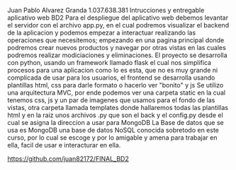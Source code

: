 Juan Pablo Alvarez Granda
1.037.638.381
Intrucciones y entregable aplicativo web BD2
Para el despliegue del aplicativo web debemos levantar el servidor con el archivo app.py, en el cual podremos visualizar el backend de la aplicacion y podemos empezar a interactuar realizando las operaciones que necesitemos; empezando en una pagina principal donde podremos crear nuevos productos y navegar por otras vistas en las cuales podremos realizar modiciaciones y eliminaciones.
El proyecto se desarrolla con python, usando un framework llamado flask el cual nos simplifica procesos para una aplicacion como lo es esta, que no es muy grande ni complicada de usar para los usuarios, el frontend se desarrolla usando plantillas html, css para darle formato o hacerlo ver "bonito" y js
Se utilizo una arquitectura MVC, por ende podemos ver una carpeta static en la cual tenemos css, js y un par de imagenes que usamos para el fondo de las vistas, otra carpeta llamada templates donde hallaremos todas las plantillas html y en la raiz unos archivos .py que son el back y el config.py desde el cual se asigna la direccion a usar para MongoDB
La Base de datos que se usa es MongoDB una base de datos NoSQL conocida sobretodo en este curso, por lo cual se escoge y por lo amigable y amena para trabajar en ella, facil de usar e interacturar en ella.

https://github.com/juan82172/FINAL_BD2
